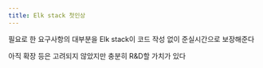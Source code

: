 ```yaml
---
title: Elk stack 첫인상
---
```


필요로 한 요구사항의 대부분을 Elk stack이 코드 작성 없이 준실시간으로 보장해준다

아직 확장 등은 고려되지 않았지만 충분히 R&D할 가치가 있다
